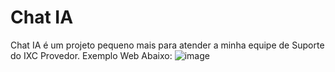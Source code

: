 # Chat IA
Chat IA é um projeto pequeno mais para atender a minha equipe de Suporte do IXC Provedor. Exemplo Web Abaixo:
![image](https://github.com/user-attachments/assets/673158a1-d32f-44a4-981e-89fae336f1e6)
